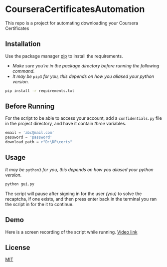 # CourseraCertificatesAutomation

This repo is a project for automating downloading your Coursera Certificates

## Installation

Use the package manager [pip](https://pip.pypa.io/en/stable/) to install the requirements.

* *Make sure you're in the package directory before running the following command.*  
* *It may be* ```pip3``` *for you, this depends on how you aliased your python version.*

```bash
pip install -r requirements.txt
```

## Before Running
For the script to be able to access your account, add a ```confidentials.py``` file in the project directory, and have it contain *three* variables.
```python
email = 'abc@mail.com'
password = 'password'
download_path = r"D:\DP\certs"
```

## Usage
*It may be* ```python3``` *for you, this depends on how you aliased your python version.*
```bash
python gui.py
```
The script will pause after signing in for the user *(you)* to solve the recaptcha, if one exists, and then press enter back in the terminal you ran the script in for the it to continue.

## Demo
Here is a screen recording of the script while running. [Video link](https://drive.google.com/file/d/1EowJhiofUwAUa12cAuh_lJWCZLtYrC80/view?usp=sharing)

## License
[MIT](https://choosealicense.com/licenses/mit/)
